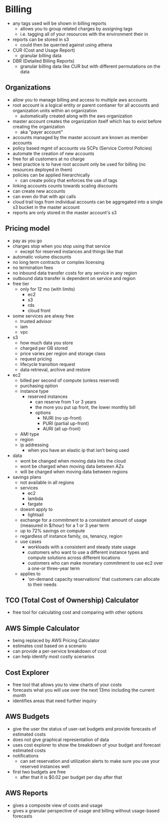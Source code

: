 # Billing

- any tags used will be shown in billing reports
  - allows you to group related charges by assigning tags
  - i.e. tagging all of your resources with the environment their in
- reports can be stored in s3
  - could then be querried against using athena
- CUR (Cost and Usage Report)
  - granular billing data
- DBR (Detailed Billing Reports)
  - granular billing data like CUR but with different permutations on the data

## Organizations
- allow you to manage billing and access to multiple aws accounts
- root account is a logical entity or parent contianer for all accounts and organization units within an organization
  - automatically created along with the aws organization
- master account creates the organization itself which has to exist before creating the organization
  - aka "payer account"
- accounts managed by the master account are known as member accounts
- policy based mgmt of accounts via SCPs (Service Control Policies)
- automate the creation of new accounts
- free for all customers at no charge
- best practice is to have root account only be used for billing (no resources deployed in them)
- policies can be applied hierarchically
  - can create policy that enforces the use of tags
- linking accounts counts towards scaling discounts
- can create new accounts
- can even do that with api calls
- cloud trail logs from individual accounts can be aggregated into a single s3 bucket in the master account
- reports are only stored in the master account's s3

## Pricing model
- pay as you go
- charges stop when you stop using that service
  - except for reserved instances and things like that
- automatic volume discounts
- no long term contracts or complex licensing
- no termination fees
- no inbound data transfer costs for any service in any region
- outbound data transfer is dependent on service and region
- free tier
  - only for 12 mo (with limits)
    - ec2
    - s3
    - rds
    - cloud front
- some services are alway free
  - trusted advisor
  - iam
  - vpc
- s3
  - how much data you store
  - charged per GB stored
  - price varies per region and storage class
  - request pricing
  - lifecycle transition request
  - data retrieval, archive and restore
- ec2
  - billed per second of compute (unless reserved)
  - purchasing option
  - instance type
    - reserved instances
      - can reserve from 1 or 3 years
      - the more you put up front, the lower monthly bill
      - options
        - NURI (no up-front)
        - PURI (partial up-front)
        - AURI (all up-front)
  - AMI type
  - region
  - ip addressing
    - when you have an elastic ip that isn't being used
- data
  - wont be changed when moving data into the cloud
  - wont be charged when moving data between AZs
  - will be charged when moving data between regions
- savings plans
  - not available in all regions
  - services
    - ec2
    - lambda
    - fargate
  - doesnt apply to
    - lightsail
  - exchange for a commitment to a consistent amount of usage (measured in $/hour) for a 1 or 3 year term
  - up to 72% savings on compute
  - regardless of instance family, os, tenancy, region
  - use cases
    - workloads with a consistent and steady state usage
    - customers who want to use a different instance types and compute solutions across different locations
    - customers who can make monetary commitment to use ec2 over a one-or three-year term
  - applies to
    - 'on-demand capacity reservations' that customers can allocate to their needs

## TCO (Total Cost of Ownership) Calculator
- free tool for calculating cost and comparing with other options

## AWS Simple Calculator
- being replaced by AWS Pricing Calculator
- estimates cost based on a scenario
- can provide a per-service breakdown of cost
- can help identify most costly scenarios

## Cost Explorer
- free tool that allows you to view charts of your costs
- forecasts what you will use over the next 13mo including the current month
- identifies areas that need further inquiry

## AWS Budgets
- give the user the status of user-set budgets and provide forecasts of estimated costs
- does not give graphical representation of data
- uses cost explorer to show the breakdown of your budget and forecast estimated costs
- notifications
  - can set reservation and utilization alerts to make sure you use your reserved instances well
- first two budgets are free
  - after that it is $0.02 per budget per day after that

## AWS Reports
- gives a composite view of costs and usage
- gives a granular perspective of usage and billing without usage-based forecasts
